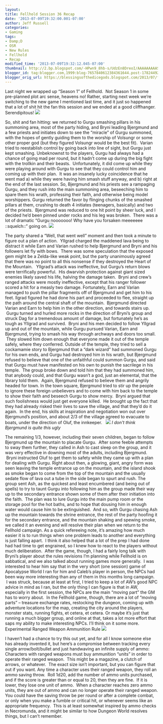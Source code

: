 ```yaml
---
layout:  
title: Fellhold Session 36 Recap
date: '2013-07-09T19:32:00.001-07:00'
author: Jeff Russell
categories:
- Gaming
tags:
- Damp;D
- OSR
- New Rules
- Fellhold
- Recap
modified_time: '2013-07-09T19:32:12.045-07:00'
thumbnail: http://2.bp.blogspot.com/-HPwn9_8hb-s/UdzEn8DreoI/AAAAAAAAASY/DgUJnxz4lw0/s72-c/darksteel.jpg
blogger_id: tag:blogger.com,1999:blog-7657840612384361644.post-1782449243946349774
blogger_orig_url: https://blessingsofthedicegods.blogspot.com/2013/07/fellhold-session-36-recap.html
---
```


Last night we wrapped up “Season 1” of Fellhold.  Not Season 1 in some pre-planned plot arc sense, heavens no! Rather, starting next week we’re switching to the new game I mentioned last time, and it just so happened that a lot of shit hit the fan this session and we ended at a good cliffhanger. Serendipitous!    [![](http://2.bp.blogspot.com/-HPwn9_8hb-s/UdzEn8DreoI/AAAAAAAAASY/DgUJnxz4lw0/s320/darksteel.jpg)](http://2.bp.blogspot.com/-HPwn9_8hb-s/UdzEn8DreoI/AAAAAAAAASY/DgUJnxz4lw0/s1600/darksteel.jpg) 
  

So, shit and fan hitting: we returned to Gurgu smashing pillars in his summoning area, most of the party hiding, and Bryni leading Bjergmund and a few priests and initiates down to see the “miracle” of Gurgu summoned, with the hopes of gently guiding them to the worship of Volsungr or some other proper god (but they figured Volsungr would be the best fit).  Varian tried to reestablish control by going back into line of sight, but Gurgu just kept smashing.  Unbeknownst to the players, Gurgu had always had a chance of going mad per round, but it hadn’t come up during the big fight with the trollkin and their beasts.  Unfortunately, it did come up while they were playing around with Gurgu to see that they could control him and coming up with their plan.  It was an insanely lucky coincidence that he went mad a) while they were having him smash stuff anyway, and b) right at the end of the last session.  So, Bjergmund and his priests see a rampaging Gurgu, and they rush into the main summoning area, beseeching him to spare them his wrath, professing their faith, and otherwise being model worshippers. Gurgu returned the favor by flinging chunks of the smashed pillars at them, crushing to death 4 initiates (teenagers, basically) and two of the priests.  Bjergmund was reduced to one hit point by sheer luck, and I decided he’d been pinned under rocks and his leg was broken.  There was a lot of dramatic “Gurgu nooooooo! Why have you forsaken meeeeeee ::squelch::” going on.   [![](http://2.bp.blogspot.com/-Y6fftBzVzVs/UdzGJgr7IWI/AAAAAAAAASo/RVEoF2m7FGc/s320/Lava_Elemental_Comic.jpg)](http://2.bp.blogspot.com/-Y6fftBzVzVs/UdzGJgr7IWI/AAAAAAAAASo/RVEoF2m7FGc/s1600/Lava_Elemental_Comic.jpg) 
  

The party shared a “Well, that went well” moment and then took a minute to figure out a plan of action.  Yllgrad charged the maddened lava being to distract it while Earn and Varian rushed to help Bjergmund and Bryni and his followers let fly with bows.  There was some speculation that the exposed gem might be a Zelda-like weak point, but the party unanimously agreed that there was no point to all this nonsense if they destroyed the Heart of the Mountain.    Yllgrad’s attack was ineffective, but Gurgu’s return blows were terrifically powerful.  His dwarvish protection against giant sized enemies likely saved his life, halving the damage taken.  Bryni and crew’s ranged attacks were mostly ineffective, except that his ranger follower scored a hit for a measly two damage. Fortunately, Earn and Varian managed to push the pillar fragments off of Bjergmund and get him to his feet.   llgrad figured he had done his part and proceeded to flee, straight up the path around the central shaft of the mountain.  Bjergmund directed Varian and Earn to help him in the other direction, and towards stairs up.  Gurgu turned and hurled more rocks in the direction of Bryni’s group and struck Dag for a tremendous amount of damage, but fortunately he’s as tough as Yllgrad and survived.  Bryni and his men decided to follow Yllgrad up and out of the mountain, while Gurgu pursued Varian, Earn and Bjergmund, trying to smash his way through archways and doors too small.  They slowed him down enough that everyone made it out of the temple safely, where they conferred.  Outside of the temple, they tried to sell a cockamamie story to Bjergmund that a “dark wizard” had summoned Gurgu for his own ends, and Gurgu had destroyed him in his wrath, but Bjergmund refused to believe that one of the unfaithful could summon Gurgu, and said that Gurgu must have manifested on his own to punish the sacrilege in his temple.  The group broke down and told him that they had summoned him, that anybody could, and that Gurgu wasn’t a god, just an elemental, that the library told them.  Again, Bjergmund refused to believe them and angrily headed for town.  In the town square, Bjergmund tried to stir up the people to ignore these foreign unbelievers and to come with him back to the temple to show their faith and beseech Gurgu to show mercy.  Bryni argued that such foolishness would just get everyone killed.  He brought up the fact that they had already risked their lives to save the village, and that they’d do it again.  In the end, his skills at inspiration and negotiation won out over Bjergmund’s position, and about 2/3 of the village agreed to evacuate to boats, under the direction of Oluf, the innkeeper.    [![](http://1.bp.blogspot.com/-AHg0SrhntX8/UdzG0iJvIfI/AAAAAAAAASw/83z8bjdTRKM/s320/dar_priest.jpg)](http://1.bp.blogspot.com/-AHg0SrhntX8/UdzG0iJvIfI/AAAAAAAAASw/83z8bjdTRKM/s1600/dar_priest.jpg)  *I don't think Bjergmund is quite this ugly* 
  

The remaining 1/3, however, including their seven children, began to follow Bjergmund up the mountain to placate Gurgu.  After some feeble attempts to sway them further, they called in Ash to cast sleep on the group, and it was very effective in downing most of the adults, including Bjergmund.  Bryni instructed Oluf to get them to safety while they came up with a plan for dealing with Gurgu. Right about then, a glowing, giant, angry form was seen leaving the temple entrance up on the mountain, and the island shook as smoke began to come from the top of the mountain and the usually sedate flow of lava out a tube in the side began to spurt and rush.  The group sent Ash, as the quickest and least encumbered (and being out of spells) to try to taunt Gurgu into following him as the group made their way up to the secondary entrance shown some of them after their initiation into the faith.  The plan was to lure Gurgu into the main pump room or the storage pool for the hot baths, and to hope that dousing him in enough water would cause him to be extinguished.  And so, with Gurgu chasing Ash up the mountain towards the shrine entrance, the rest of the party hoofing it for the secondary entrance, and the mountain shaking and spewing smoke, we called it an evening and will resolve their plan when we return to the Fellhold campaign.  As a quick refereeing note, it’s amazing how much easier it is to run things when one problem leads to another and everything is just falling apart.  I think it also helped that a lot of the prep I had done had had time to get engrained, so I knew how to react to the players without much deliberation.  After the game, though, I had a fairly long talk with Bryni’s player about the rules revisions I’m planning while Fellhold is on sabbatical, and we also talked about running games more generally.  I was interested to hear him say that in the very short (one session) game of Apocalypse World I ran for him and Caleb’s player in person, the NPCs had been way more interesting than any of them in this months long campaign.  I was struck, because at least at first, I tried to keep a lot of AW’s good NPC advice in mind as I ran, but the only thing I can figure is that in AW, especially in the first session, the NPCs are the main “moving part” the GM has to worry about.  In the Fellhold game, though, there are a lot of “moving parts” – treasure exchange rates, restocking the dungeon, coming up with adventure locations for the map, creating the city around the players, monster stats, running fights, et cetera, et cetera. Or maybe it’s just that running a much bigger group, and online at that, takes a lot more effort that saps my ability to make interesting NPCs. I’ll think on it some more.  Experimental Ranged Weapon Ammunition Rule  [![](http://4.bp.blogspot.com/-_NCkNSVSSK8/UdzHmf06V_I/AAAAAAAAAS8/w48A9FbuC1o/s320/300FC-00009.jpg)](http://4.bp.blogspot.com/-_NCkNSVSSK8/UdzHmf06V_I/AAAAAAAAAS8/w48A9FbuC1o/s1600/300FC-00009.jpg) 
  

I haven’t had a chance to try this out yet, and for all I know someone else has already invented it, but here’s a compromise between tracking every single arrow/bolt/bullet and just handwaving an infinite supply of ammo:  Characters with ranged weapons must buy ammunition “units” in order to operate their ranged weapon.  This might be a magazine, a clutch of arrows, or whatever.  The exact size isn’t important, but you can figure that out if you want.  Any time a character uses their ranged weapon, they roll an ammo saving throw.  Roll 1d20, add the number of ammo units purchased, and if the score is greater than or equal to 20, then they are fine.  If it is lower, they lose one unit of ammo.  When a character reaches zero ammo units, they are out of ammo and can no longer operate their ranged weapon.  You could have the saving throw be per round or after a complete combat, or only when you make a fumble or critical hit, or whenever seems like an appropriate frequency.  This is at least somewhat inspired by ammo checks in Necromunda, and it might be similar to how Dungeon World resolves things, but I can’t remember. 
